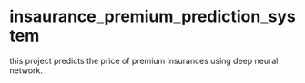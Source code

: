 # insaurance_premium_prediction_system
this project predicts the price of premium insurances using deep neural network.
